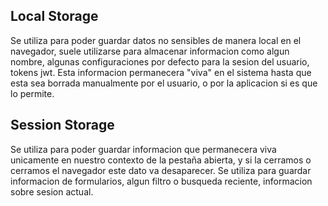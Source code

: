 ## Local Storage
Se utiliza para poder guardar datos no sensibles de manera local en el navegador, suele utilizarse para almacenar informacion como algun nombre, algunas configuraciones por defecto para la sesion del usuario, tokens jwt. Esta informacion permanecera "viva" en el sistema hasta que esta sea borrada manualmente por el usuario, o por la aplicacion si es que lo permite.

## Session Storage
Se utiliza para poder guardar informacion que permanecera viva unicamente en nuestro contexto de la pestaña abierta, y si la cerramos o cerramos el navegador este dato va desaparecer. Se utiliza para guardar informacion de formularios, algun filtro o busqueda reciente, informacion sobre sesion actual.